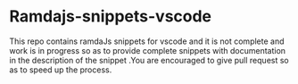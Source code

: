 # Ramdajs-snippets-vscode
This repo contains ramdaJs snippets for vscode and it is not complete and work is in progress so as to provide complete snippets with documentation in the description of the snippet .You are encouraged to give pull request so as to speed up the process.

